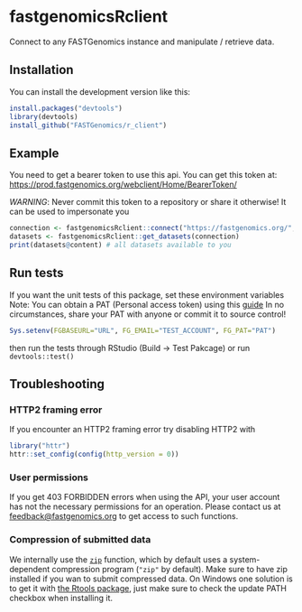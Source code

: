 # fastgenomicsRclient

Connect to any FASTGenomics instance and manipulate / retrieve data.

## Installation

You can install the development version like this:

``` r
install.packages("devtools")
library(devtools)
install_github("FASTGenomics/r_client")
```

## Example

You need to get a bearer token to use this api.  You can get this
token at: https://prod.fastgenomics.org/webclient/Home/BearerToken/

*WARNING*: Never commit this token to a repository or share it
otherwise! It can be used to impersonate you

``` r
connection <- fastgenomicsRclient::connect("https://fastgenomics.org/", "Bearer Token")
datasets <- fastgenomicsRclient::get_datasets(connection)
print(datasets@content) # all datasets available to you
```

## Run tests

If you want the unit tests of this package, set these environment variables
Note: You can obtain a PAT (Personal access token) using this [guide](https://github.com/FASTGenomics/fastgenomics-docs/blob/releases/next/doc/api/authorization%20guide.md)
In no circumstances, share your PAT with anyone or commit it to source control!

```r
Sys.setenv(FGBASEURL="URL", FG_EMAIL="TEST_ACCOUNT", FG_PAT="PAT")
```

then run the tests through RStudio (Build -> Test Pakcage) or run
`devtools::test()`

## Troubleshooting

### HTTP2 framing error

If you encounter an HTTP2 framing error try disabling HTTP2 with

``` r
library("httr")
httr::set_config(config(http_version = 0))
```

### User permissions

If you get 403 FORBIDDEN errors when using the API, your user account
has not the necessary permissions for an operation.  Please contact us
at feedback@fastgenomics.org to get access to such functions.

### Compression of submitted data

We internally use the
[`zip`](https://www.rdocumentation.org/packages/utils/versions/3.5.1/topics/zip)
function, which by default uses a system-dependent compression program
(`"zip"` by default).  Make sure to have zip installed if you wan to
submit compressed data.  On Windows one solution is to get it with
[the Rtools package](https://cran.rstudio.com/bin/windows/Rtools/),
just make sure to check the update PATH checkbox when installing it.
